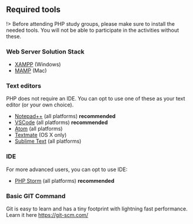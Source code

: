 ## Required tools

!> Before attending PHP study groups, please make sure to install the needed tools. You will not be able to participate in the activities without these.


### Web Server Solution Stack

- [XAMPP](https://www.apachefriends.org/download.html) (Windows)
- [MAMP](https://www.mamp.info/en/) (Mac)

### Text editors

PHP does not require an IDE. You can opt to use one of these as your text editor (or your own choice).

- [Notepad++](https://notepad-plus-plus.org/) (all platforms) **recommended**
- [VSCode](https://code.visualstudio.com/) (all platforms) **recommended**
- [Atom](https://atom.io/) (all platforms)
- [Textmate](https://macromates.com/) (OS X only)
- [Sublime Text](https://www.sublimetext.com/) (all platforms)

### IDE

For more advanced users, you can opt to use IDE:

- [PHP Storm](https://www.jetbrains.com/phpstorm/) (all platforms) **recommended**

### Basic GIT Command

Git is easy to learn and has a tiny footprint with lightning fast performance. Learn it here https://git-scm.com/
